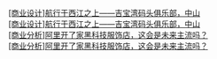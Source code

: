  
[[商业设计]航行于西江之上——吉宝湾码头俱乐部，中山](http://www.dianyue.me/archives/017/60lzuna45k2t47pf/)  
[[商业设计]航行于西江之上——吉宝湾码头俱乐部，中山](http://www.dianyue.me/archives/017/60lzuna45k2t47pf/)  
[[商业分析]阿里开了家黑科技服饰店，这会是未来主流吗？](http://www.dianyue.me/archives/017/r93409qk9vxzzmva/)  
[[商业分析]阿里开了家黑科技服饰店，这会是未来主流吗？](http://www.dianyue.me/archives/017/r93409qk9vxzzmva/)